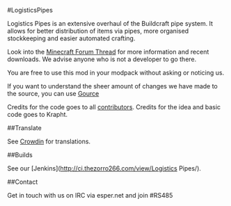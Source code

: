 #LogisticsPipes

Logistics Pipes is an extensive overhaul of the Buildcraft pipe system. It allows for better distribution of items via pipes, more organised stockkeeping and easier automated crafting.

Look into the [Minecraft Forum Thread](http://www.minecraftforum.net/topic/1831791-) for more information and recent downloads.
We advise anyone who is not a developer to go there.

You are free to use this mod in your modpack without asking or noticing us.

If you want to understand the sheer amount of changes we have made to the source, you can use [Gource](https://code.google.com/p/gource/)

Credits for the code goes to all [contributors](https://github.com/RS485/LogisticsPipes/contributors).
Credits for the idea and basic code goes to Krapht.

##Translate

See [Crowdin](https://crowdin.com/project/logistics-pipes) for translations.

##Builds

See our [Jenkins](http://ci.thezorro266.com/view/Logistics Pipes/).

##Contact

Get in touch with us on IRC via esper.net and join #RS485
